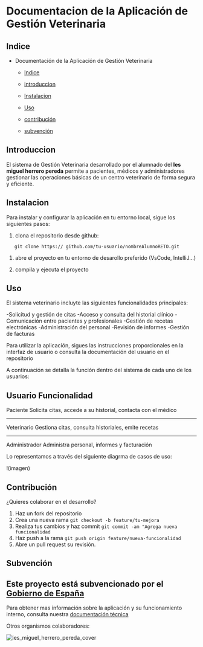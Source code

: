 # Documentacion de la Aplicación de Gestión Veterinaria

## Indice

- Documentación de la Aplicación de Gestión Veterinaria

  - [Indice](#1-indice)
    
  - [introduccion](2#-Introduccion)
 
  - [Instalacion](3#instalación)
 
  - [Uso](4.#Uso)
 
  - [contribución](5.#Contribucion)
 
  - [subvención](6#Subvencion)
 
    
   
## Introduccion

El sistema de Gestión Veterinaria desarrollado por el alumnado del **Ies miguel herrero pereda** permite a pacientes, médicos y administradores gestionar las operaciones básicas de un centro veterinario de forma segura y eficiente.

##  Instalacion

Para instalar y configurar la aplicación en tu entorno local, sigue los siguientes pasos:
1. clona el repositorio desde github:
```
   git clone https:// github.com/tu-usuario/nombreAlumnoRETO.git
```
   
1. abre el proyecto en tu entorno de desarollo preferido (VsCode, IntelliJ...)
   
2. compila y ejecuta el proyecto

## Uso

El sistema veterinario incluyte las siguientes funcionalidades principales:

  -Solicitud y gestión de citas
  -Acceso y consulta del historial clínico
  -Comunicación entre pacientes y profesionales
  -Gestión de recetas electrónicas
  -Administración del personal
  -Revisión de informes
  -Gestión de facturas

Para utilizar la aplicación, sigues las instrucciones proporcionales en la interfaz de usuario o consulta la documentación del usuario en el repositorio

A continuación se detalla la función dentro del sistema de cada uno de los usuarios:

 **Usuario**             **Funcionalidad** 
-------------------------------------------------------------
Paciente            Solicita citas, accede a su historial, contacta con el médico

---------------------------------------------------------------

Veterinario                  Gestiona citas, consulta historiales, emite recetas

------------------------------------------------------------------------------

Administrador                   Administra personal, informes y facturación


Lo representamos a través del siguiente diagrma de casos de uso:

!(imagen)


## Contribución

¿Quieres colaborar en el desarrollo?

1. Haz un fork del repositorio
2. Crea una nueva rama ```git checkout -b feature/tu-mejora```
3. Realiza tus cambios y haz commit ```git commit -am "Agrega nueva funcionalidad```
4. Haz push a la rama ```git push origin feature/nueva-funcionalidad```
5. Abre un pull request su revisión.

## Subvención

Este proyecto está subvencionado por el [Gobierno de España](https://www.lamoncloa.gob.es/Paginas/index.aspx)
------------------------------------------------------------------------------------------------------------------------

Para obtener mas información sobre la aplicación y su funcionamiento interno, consulta nuestra [documentación técnica](https://document360.com/es/blog/documentacion-tecnica/)

Otros organismos colaboradores:

![ies_miguel_herrero_pereda_cover](https://github.com/user-attachments/assets/33bc881b-d175-4336-8a64-326024d3d31f)

